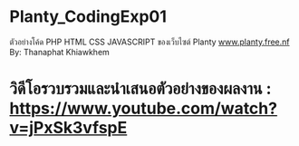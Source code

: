 # Planty_CodingExp01
 ตัวอย่างโค้ด PHP HTML CSS JAVASCRIPT ของเว็บไซต์ Planty www.planty.free.nf
 By: Thanaphat Khiawkhem
# วิดีโอรวบรวมและนำเสนอตัวอย่างของผลงาน : https://www.youtube.com/watch?v=jPxSk3vfspE
